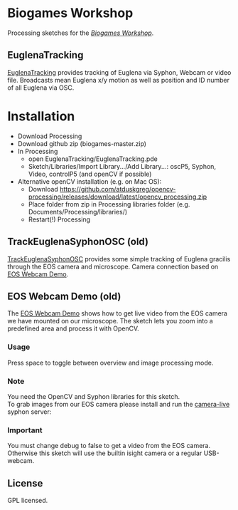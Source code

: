 # Biogames Workshop

Processing sketches for the *[Biogames Workshop](http://www.uni-weimar.de/medien/wiki/Workshop_on_BioGames)*.

## EuglenaTracking

[EuglenaTracking](EuglenaTracking) provides tracking of Euglena via Syphon, Webcam or video file. Broadcasts mean Euglena x/y motion as well as position and ID number of all Euglena via OSC.

# Installation
- Download Processing
- Download github zip (biogames-master.zip) 
- In Processing
  - open EuglenaTracking/EuglenaTracking.pde
  - Sketch/Libraries/Import Library.../Add Library...: oscP5, Syphon, Video, controlP5 (and openCV if possible)
- Alternative openCV installation (e.g. on Mac OS): 
  - Download https://github.com/atduskgreg/opencv-processing/releases/download/latest/opencv_processing.zip
  - Place folder from zip in Processing libraries folder (e.g. Documents/Processing/libraries/)
  - Restart(!) Processing

## TrackEuglenaSyphonOSC (old)

[TrackEuglenaSyphonOSC](TrackEuglenaSyphonOSC) provides some simple tracking of Euglena gracilis through the EOS camera and microscope. Camera connection based on [EOS Webcam Demo](eos_webcam_demo).

##  EOS Webcam Demo (old)

The [EOS Webcam Demo](eos_webcam_demo) shows how to get live video from the EOS camera we have mounted on our microscope.  The sketch lets you zoom into a predefined area and process it with OpenCV.

### Usage
Press space to toggle between overview and image processing mode.

### Note
You need the OpenCV and Syphon libraries for this sketch.  
To grab images from our EOS camera please install and run the [camera-live](https://github.com/v002/v002-Camera-Live/releases) syphon server:


### Important
You must change debug to false to get a video from the EOS camera.
Otherwise this sketch will use the builtin isight camera or a regular USB-webcam.

## License

GPL licensed.
